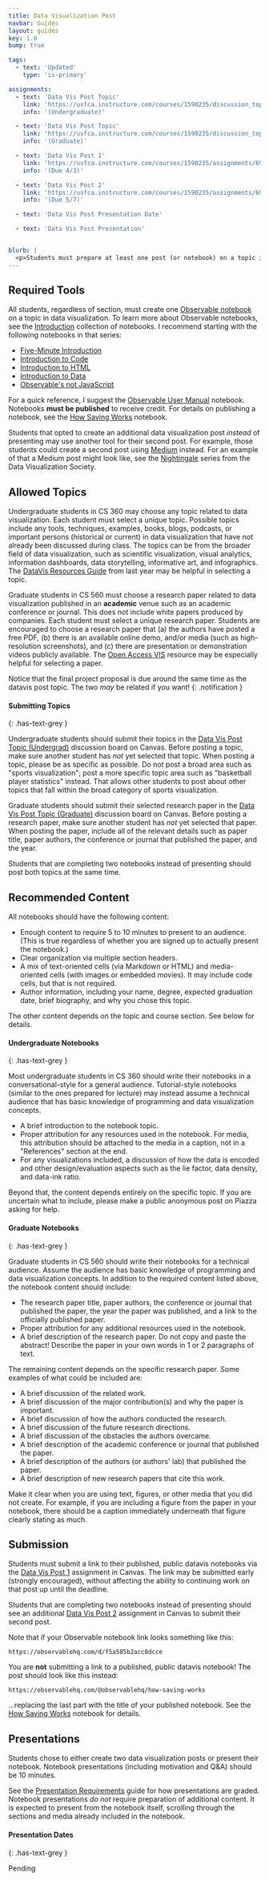 ```yaml
---
title: Data Visualization Post
navbar: Guides
layout: guides
key: 1.0
bump: true

tags:
  - text: 'Updated'
    type: 'is-primary'

assignments:
  - text: 'Data Vis Post Topic'
    link: 'https://usfca.instructure.com/courses/1590235/discussion_topics/7866297'
    info: '(Undergraduate)'

  - text: 'Data Vis Post Topic'
    link: 'https://usfca.instructure.com/courses/1590235/discussion_topics/7866298'
    info: '(Graduate)'

  - text: 'Data Vis Post 1'
    link: 'https://usfca.instructure.com/courses/1590235/assignments/6925183'
    info: '(Due 4/3)'

  - text: 'Data Vis Post 2'
    link: 'https://usfca.instructure.com/courses/1590235/assignments/6925184'
    info: '(Due 5/7)'

  - text: 'Data Vis Post Presentation Date'

  - text: 'Data Vis Post Presentation'


blurb: |
  <p>Students must prepare at least one post (or notebook) on a topic in data visualization. This guide provides details on those datavis posts.</p>
---
```


## Required Tools

All students, regardless of section, must create one [Observable notebook](https://observablehq.com/) on a topic in data visualization. To learn more about Observable notebooks, see the [Introduction](https://observablehq.com/collection/@observablehq/introduction) collection of notebooks. I recommend starting with the following notebooks in that series:

  - [Five-Minute Introduction](https://observablehq.com/@observablehq/five-minute-introduction?collection=@observablehq/introduction)
  - [Introduction to Code](https://observablehq.com/@observablehq/introduction-to-code?collection=@observablehq/introduction)
  - [Introduction to HTML](https://observablehq.com/@observablehq/introduction-to-html?collection=@observablehq/introduction)
  - [Introduction to Data](https://observablehq.com/@observablehq/introduction-to-data?collection=@observablehq/introduction)
  - [Observable's not JavaScript](https://observablehq.com/@observablehq/observables-not-javascript?collection=@observablehq/introduction)

For a quick reference, I suggest the [Observable User Manual](https://observablehq.com/@observablehq/user-manual?collection=@observablehq/introduction) notebook. Notebooks **must be published** to receive credit. For details on publishing a notebook, see the [How Saving Works](https://observablehq.com/@observablehq/how-saving-works) notebook.

Students that opted to create an additional data visualization post *instead* of presenting may use another tool for their second post. For example, those students could create a second post using [Medium](https://medium.com/) instead. For an example of that a Medium post might look like, see the [Nightingale](https://medium.com/nightingale/dvs/home) series from the Data Visualization Society.

## Allowed Topics

Undergraduate students in CS 360 may choose any topic related to data visualization. Each student must select a unique topic. Possible topics include any tools, techniques, examples, books, blogs, podcasts, or important persons (historical or current) in data visualization that have not already been discussed during class. The topics can be from the broader field of data visualization, such as scientific visualization, visual analytics, information dashboards, data storytelling, informative art, and infographics. The [DataVis Resources Guide](https://usf-cs360-spring2019.github.io/guides/general/resources.html) from last year may be helpful in selecting a topic.

Graduate students in CS 560 must choose a research paper related to data visualization published in an **academic** venue such as an academic conference or journal. This does not include white papers produced by companies. Each student must select a unique research paper. Students are encouraged to choose a research paper that (a) the authors have posted a free PDF, (b) there is an available online demo, and/or media (such as high-resolution screenshots), and (c) there are presentation or demonstration videos publicly available. The [Open Access VIS](http://oavis.org/) resource may be especially helpful for selecting a paper.

<i class="fas fa-info-circle"></i>
Notice that the final project proposal is due around the same time as the datavis post topic. The two *may* be related if you want!
{: .notification }

#### Submitting Topics
{: .has-text-grey }

Undergraduate students should submit their topics in the [Data Vis Post Topic (Undergrad)](https://usfca.instructure.com/courses/1590235/discussion_topics/7866297) discussion board on Canvas. Before posting a topic, make sure another student has *not* yet selected that topic. When posting a topic, please be as specific as possible. Do not post a broad area such as "sports visualization"; post a more specific topic area such as "basketball player statistics" instead. That allows other students to post about other topics that fall within the broad category of sports visualization.

Graduate students should submit their selected research paper in the [Data Vis Post Topic (Graduate)](https://usfca.instructure.com/courses/1590235/discussion_topics/7866298) discussion board on Canvas. Before posting a research paper, make sure another student has *not* yet selected that paper. When posting the paper, include all of the relevant details such as paper title, paper authors, the conference or journal that published the paper, and the year.

Students that are completing two notebooks instead of presenting should post both topics at the same time.

## Recommended Content

All notebooks should have the following content:

  - Enough content to require 5 to 10 minutes to present to an audience. (This is true regardless of whether you are signed up to actually present the notebook.)
  - Clear organization via multiple section headers.
  - A mix of text-oriented cells (via Markdown or HTML) and media-oriented cells (with images or embedded movies). It may include code cells, but that is not required.
  - Author information, including your name, degree, expected graduation date, brief biography, and why you chose this topic.

The other content depends on the topic and course section. See below for details.

#### Undergraduate Notebooks
{: .has-text-grey }

Most undergraduate students in CS 360 should write their notebooks in a conversational-style for a general audience. Tutorial-style notebooks (similar to the ones prepared for lecture) may instead assume a technical audience that has basic knowledge of programming and data visualization concepts.

  - A brief introduction to the notebook topic.
  - Proper attribution for any resources used in the notebook. For media, this attribution should be attached to the media in a caption, not in a "References" section at the end.
  - For any visualizations included, a discussion of how the data is encoded and other design/evaluation aspects such as the lie factor, data density, and data-ink ratio.

Beyond that, the content depends entirely on the specific topic. If you are uncertain what to include, please make a public anonymous post on Piazza asking for help.

#### Graduate Notebooks
{: .has-text-grey }

Graduate students in CS 560 should write their notebooks for a technical audience. Assume the audience has basic knowledge of programming and data visualization concepts. In addition to the required content listed above, the notebook content should include:

  - The research paper title, paper authors, the conference or journal that published the paper, the year the paper was published, and a link to the officially published paper.
  - Proper attribution for any additional resources used in the notebook.
  - A brief description of the research paper. Do not copy and paste the abstract! Describe the paper in your own words in 1 or 2 paragraphs of text.

The remaining content depends on the specific research paper. Some examples of what could be included are:

  - A brief discussion of the related work.
  - A brief discussion of the major contribution(s) and why the paper is important.
  - A brief discussion of how the authors conducted the research.
  - A brief discussion of the future research directions.
  - A brief discussion of the obstacles the authors overcame.
  - A brief description of the academic conference or journal that published the paper.
  - A brief description of the authors (or authors' lab) that published the paper.
  - A brief description of new research papers that cite this work.

Make it clear when you are using text, figures, or other media that you did not create. For example, if you are including a figure from the paper in your notebook, there should be a caption immediately underneath that figure clearly stating as much.

## Submission

Students must submit a link to their published, public datavis notebooks via the [Data Vis Post 1](https://usfca.instructure.com/courses/1590235/assignments/6925183) assignment in Canvas. The link may be submitted early (strongly encouraged), without affecting the ability to continuing work on that post up until the deadline.

Students that are completing two notebooks instead of presenting should see an additional [Data Vis Post 2](https://usfca.instructure.com/courses/1590235/assignments/6925184) assignment in Canvas to submit their second post.

Note that if your Observable notebook link looks something like this:

```
https://observablehq.com/d/f5a585b2acc8dcce
```

You are **not** submitting a link to a published, public datavis notebook! The post should look like this instead:

```
https://observablehq.com/@observablehq/how-saving-works
```

...replacing the last part with the title of your published notebook. See the [How Saving Works](https://observablehq.com/@observablehq/how-saving-works) notebook for details.

## Presentations

Students chose to either create two data visualization posts or present their notebook. Notebook presentations (including motivation and Q&A) should be 10 minutes.

See the [Presentation Requirements](/guides/participation/presentation-requirements.html) guide for how presentations are graded. Notebook presentations *do not* require preparation of additional content. It is expected to present from the notebook itself, scrolling through the sections and media already included in the notebook.

#### Presentation Dates
{: .has-text-grey }

Pending
